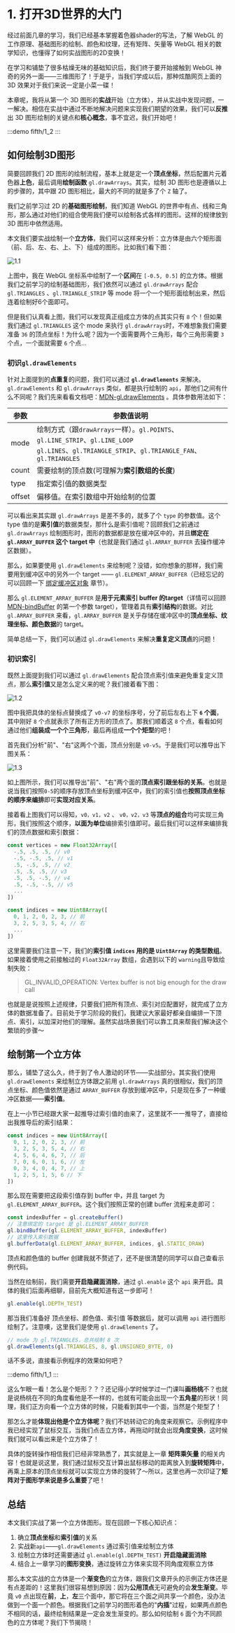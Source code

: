 # 1. 打开3D世界的大门

经过前面几章的学习，我们已经基本掌握着色器shader的写法，了解 WebGL 的工作原理、基础图形的绘制、颜色和纹理，还有矩阵、矢量等 WebGL 相关的数学知识，也懂得了如何实战图形的2D变换！

在学习和铺垫了很多枯燥无味的基础知识后，我们终于要开始接触到 WebGL 神奇的另外一面——三维图形了！于是乎，当我们学成以后，那种炫酷网页上面的 3D 效果对于我们来说一定是小菜一碟！

本章呢，我将从第一个 3D 图形的**实战**开始（立方体），并从实战中发现问题，一一解决。相信在实战中通过不断地解决问题来实现我们期望的效果，我们可以**反推**出 3D 图形绘制的关键点和**核心概念**，事不宜迟，我们开始吧！

:::demo
fifth/1_2
:::

## 如何绘制3D图形

简要回顾我们 2D 图形的绘制流程，基本上就是定一个**顶点坐标**，然后配置片元着色器**上色**，最后调用**绘制函数** `gl.drawArrays`。其实，绘制 3D 图形也是遵循以上的步骤的，其中跟 2D 图形相比，最大的不同的就是多了个 `Z` 轴了。

我们之前学习过 2D 的**基础图形绘制**，我们知道 WebGL 的世界中有点、线和三角形，那么通过对他们的组合使用我们便可以绘制各式各样的图形。这样的规律放到 3D 图形中依然适用。

本文我们要实战绘制一个**立方体**，我们可以这样来分析：立方体是由六个矩形面（前、后、左、右、上、下）组成的图形。比如我们看下图：

![1.1](../../public/images/fifth/1.1.png)

上图中，我在 WebGL 坐标系中绘制了一个**区间**在 `[-0.5, 0.5]` 的立方体。根据我们之前学习的绘制基础图形，我们依然可以通过 `gl.drawArrays` 配合 `gl.TRIANGLES` 、`gl.TRIANGLE_STRIP` 等 mode 将一个一个矩形面绘制出来，然后连着绘制好6个面即可。

但是我们认真看上图，我们可以发现真正组成立方体的点其实只有 `8` 个！但如果我们通过 `gl.TRIANGLES` 这个 mode 来执行 `gl.drawArrays`时，不难想象我们需要准备 `36` 的顶点坐标！为什么呢？因为一个面需要两个三角形，每个三角形需要 `3` 个点，一个面就需要 `6` 个点...

### 初识`gl.drawElements`

针对上面提到的**点重复**的问题，我们可以通过 **`gl.drawElements`** 来解决。`gl.drawElements` 和 `gl.drawArrays` 类似，都是执行绘制的 `api`，那他们之间有什么不同呢？我们先来看看文档吧：[MDN-gl.drawElements](https://developer.mozilla.org/en-US/docs/Web/API/WebGLRenderingContext/drawElements) 。具体参数用法如下：

| 参数   | 参数值说明                                                                                                                                           |
|--------|------------------------------------------------------------------------------------------------------------------------------------------------------|
| mode   | 绘制方式（跟`drawArrays`一样）。`gl.POINTS`、`gl.LINE_STRIP`、`gl.LINE_LOOP` <br> `gl.LINES`、`gl.TRIANGLE_STRIP`、`gl.TRIANGLE_FAN`、`gl.TRIANGLES` |
| count  | 需要绘制的顶点数(可理解为**索引数组的长度**)                                                                                                         |
| type   | 指定索引值的数据类型                                                                                                                                 |
| offset | 偏移值。在索引数组中开始绘制的位置                                                                                                                   |

可以看出来其实跟 `gl.drawArrays` 是差不多的，就多了个 `type` 的参数值。这个 type 值的是**索引值**的数据类型，那什么是索引值呢？回顾我们之前通过 `gl.drawArrays` 绘制图形时，图形的数据都是放在缓冲区中的，并且**绑定在 `gl.ARRAY_BUFFER` 这个 target 中**（也就是我们通过 `gl.ARRAY_BUFFER` 去操作缓冲区数据）。

那么，如果要使用 `gl.drawElements` 来绘制呢？没错，如你想象的那样，我们需要用到缓冲区中的另外一个 target —— `gl.ELEMENT_ARRAY_BUFFER`（已经忘记的可以回顾一下 [绑定缓冲区对象](/content/二、WebGL基础/5.%20WebGL绘制线和三角.html#_2-绑定缓冲区对象) 章节）。

那么 `gl.ELEMENT_ARRAY_BUFFER` 是**用于元素索引 buffer 的target**（详情可以回顾 [MDN-bindBuffer](https://developer.mozilla.org/en-US/docs/Web/API/WebGLRenderingContext/bindBuffer) 的第一个参数 target），管理着具有**索引结构**的数据。对比 `gl.ARRAY_BUFFER` 来看，`gl.ARRAY_BUFFER` 是关乎存储在缓冲区中的**顶点坐标、纹理坐标、颜色数据**的 target。

简单总结一下，我们可以通过 `gl.drawElements` 来解决**重复定义顶点**的问题！

### 初识索引

既然上面提到我们可以通过 `gl.drawElements` 配合顶点索引值来避免重复定义顶点，那么**索引值**又是怎么定义来的呢？我们接着看下图：

![1.2](../../public/images/fifth/1.2.png)

图中我把具体的坐标点替换成了 `v0-v7` 的坐标序号，分了前后左右上下 **`6` 个面**，其中刚好 `8` 个点就表示了所有正方形的顶点了。那我们顺着这 `8` 个点，看看如何通过他们**组装成一个个三角形**，最后再组成**一个个矩型**的吧！

首先我们分析"前"、"右"这两个个面，顶点分别是 `v0-v5`。于是我们可以推导出下图关系：

![1.3](../../public/images/fifth/1.3.png)

如上图所示，我们可以推导出"前"、"右"两个面的**顶点索引跟坐标的关系**。也就是说当我们按照`0-5`的顺序存放顶点坐标到缓冲区中，我们的索引值也**按照顶点坐标的顺序来编排**即可**实现对应关系**。

接着看上图我们可以得知，`v0，v1，v2` 、 `v0，v2，v3` 等**顶点的组合**均可实现三角形，我们按照这个顺序，**以面为单位**编排索引值即可。最后我们可以这样来编排我们的顶点数据和索引数据：
```js
const vertices = new Float32Array([
  -.5, .5, .5, // v0
  -.5, -.5, .5, // v1
  .5, -.5, .5, // v2
  .5, .5, .5, // v3
  .5, .5, -.5, // v4
  .5, -.5, -.5, // v5
  ...
])

const indices = new Uint8Array([
  0, 1, 2, 0, 2, 3, // 前
  3, 2, 5, 3, 5, 4, // 右
  ...
])
```

这里需要我们注意一下，我们的**索引值 `indices` 用的是 `Uint8Array` 的类型数组**。如果接着使用之前接触过的 `Float32Array` 数组，会遇到以下的 `warning`且导致绘制失败：
> GL_INVALID_OPERATION: Vertex buffer is not big enough for the draw call

也就是是说按照上述规律，只要我们把所有顶点、索引对应配置好，就完成了立方体的数据准备了。目前处于学习阶段的我们，我建议大家最好都亲自编排一下顶点、索引，以加深对他们的理解。虽然实战场景我们可以靠工具来帮我们解决这个繁琐的步骤～

## 绘制第一个立方体

那么，铺垫了这么久，终于到了令人激动的环节——实战部分。其实我们使用 `gl.drawElements` 来绘制立方体跟之前用 `gl.drawArrays` 真的很相似，我们的顶点坐标、颜色值依然是通过 `ARRAY_BUFFER` 存放到缓冲区中，只是现在多了一种缓冲区数据——**索引值**。

在上一小节已经跟大家一起推导过索引值的由来了，这里就不一一推导了，直接给出我推导后的索引结果：
```js
const indices = new Uint8Array([
  0, 1, 2, 0, 2, 3, // 前
  3, 2, 5, 3, 5, 4, // 右
  4, 5, 6, 4, 6, 7, // 后
  7, 0, 6, 0, 1, 6, // 左
  0, 3, 4, 0, 4, 7, // 上
  1, 2, 5, 1, 5, 6 // 下
])
```

那么现在需要把这段索引值存到 buffer 中，并且 target 为 `gl.ELEMENT_ARRAY_BUFFER`。这个我们按照正常的创建 buffer 流程来走即可：

```js
const indexBuffer = gl.createBuffer()
// 注意绑定的 target 是 gl.ELEMENT_ARRAY_BUFFER
gl.bindBuffer(gl.ELEMENT_ARRAY_BUFFER, indexBuffer)
// 这里传入索引数据
gl.bufferData(gl.ELEMENT_ARRAY_BUFFER, indices, gl.STATIC_DRAW)
```

顶点和颜色值的 buffer 创建我就不赘述了，还不是很清楚的同学可以自己查看示例代码。

当然在绘制前，我们需要**开启隐藏面消除**，通过 `gl.enable` 这个 `api` 来开启。具体的我们后面再细聊，目前先大概知道有这一步即可！

```js
gl.enable(gl.DEPTH_TEST)
```

那当我们准备好 顶点坐标、颜色值、索引值 等数据后，就可以调用 `api` 进行图形绘制了。注意噢，这里我们是使用 `gl.drawElements` 了。

```js
// mode 为 gl.TRIANGLES，总共绘制 8 次
gl.drawElements(gl.TRIANGLES, 8, gl.UNSIGNED_BYTE, 0)
```

话不多说，直接看示例程序的效果如何吧？

:::demo
fifth/1_1
:::

这么乍眼一看！怎么是个矩形？？？还记得小学时候学过一门课叫**画杨桃**不？也就是说杨桃在不同的角度看他是不一样的，也就有可能会出现一个**五角星**的形状！同理，我们正方向看一个立方体的时候，只能看到其中一个面，当然是个矩型了！

那怎么才能**体现出他是个立方体呢**？我们不妨转动它的角度来观察它。示例程序中我已经实现了鼠标交互，当我们点击立方体，再拖动时就会出现**角度变换**，这时候我们就可以看出来是个立方体了！

具体的旋转操作相信我们已经非常熟悉了，其实就是上一章 **矩阵乘矢量** 的相关内容！也就是说这里，我们通过鼠标交互计算出鼠标移动的距离放入到**旋转矩阵**中，再乘上原本的顶点坐标就可以实现立方体的旋转了～所以，这里也再一次印证了**矩阵对于图形学来说是多么重要**了吧！

## 总结

本文我们实战了第一个立方体图形。现在回顾一下核心知识点：
1. 确立**顶点坐标**和**索引值**的关系
2. 实战新`api`——`gl.drawElements` 通过索引值来绘制立方体
3. 绘制立方体时还需要通过 `gl.enable(gl.DEPTH_TEST)` **开启隐藏面消除**
4. 结合上一章学习的**图形变换**，通过旋转立方体来实现不同角度观察立方体

那么本文实战的立方体是一个**渐变色**的立方体，跟我们文章开头的示例正方体还是有点差距的！这里我们很容易想到原因：因为**公用顶点**无可避免的会**发生渐变**。毕竟 `v0` 点出现在**前**，**上**，**左**三个面中，那它将在三个面之间共享一个颜色，没办法做到一个面一个颜色。根据我们之前学习的图形着色的"**内插**"过程，如果两点颜色不相同的话，最终绘制结果是一定会发生渐变的。那么如何绘制 `6` 面个为不同颜色的立方体呢？我们下节揭晓！
